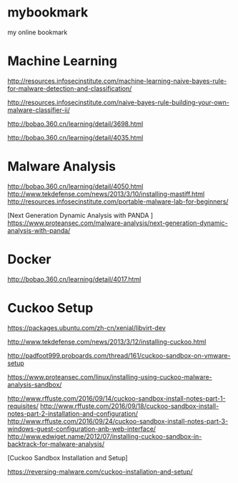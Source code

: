 # mybookmark
my online bookmark

# Machine Learning

http://resources.infosecinstitute.com/machine-learning-naive-bayes-rule-for-malware-detection-and-classification/

http://resources.infosecinstitute.com/naive-bayes-rule-building-your-own-malware-classifier-ii/

http://bobao.360.cn/learning/detail/3698.html

http://bobao.360.cn/learning/detail/4035.html


# Malware Analysis
http://bobao.360.cn/learning/detail/4050.html
http://www.tekdefense.com/news/2013/3/10/installing-mastiff.html
http://resources.infosecinstitute.com/portable-malware-lab-for-beginners/

[Next Generation Dynamic Analysis with PANDA ]
https://www.proteansec.com/malware-analysis/next-generation-dynamic-analysis-with-panda/


# Docker
http://bobao.360.cn/learning/detail/4017.html


# Cuckoo Setup
https://packages.ubuntu.com/zh-cn/xenial/libvirt-dev

http://www.tekdefense.com/news/2013/3/12/installing-cuckoo.html

http://padfoot999.proboards.com/thread/161/cuckoo-sandbox-on-vmware-setup

https://www.proteansec.com/linux/installing-using-cuckoo-malware-analysis-sandbox/

http://www.rffuste.com/2016/09/14/cuckoo-sandbox-install-notes-part-1-requisites/
http://www.rffuste.com/2016/09/18/cuckoo-sandbox-install-notes-part-2-installation-and-configuration/
http://www.rffuste.com/2016/09/24/cuckoo-sandbox-install-notes-part-3-windows-guest-configuration-anb-web-interface/
http://www.edwiget.name/2012/07/installing-cuckoo-sandbox-in-backtrack-for-malware-analysis/

[Cuckoo Sandbox Installation and Setup]

https://reversing-malware.com/cuckoo-installation-and-setup/
